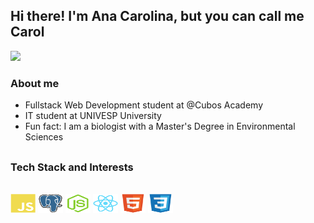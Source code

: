 ## Hi there! I'm Ana Carolina, but you can call me Carol
<div> 
  
  <a href="https://www.linkedin.com/in/wanapereira/" target="_blank"><img src="https://img.shields.io/badge/-LinkedIn-blue" target="_blank"></a>  
</div>

### About me
* Fullstack Web Development student at @Cubos Academy
* IT student at UNIVESP University 
* Fun fact: I am a biologist with a Master's Degree in Environmental Sciences

##

### Tech Stack and Interests
<div style="display: inline_block"><br>
  <img title="JavaScript" align="center" alt="Js" height="30" width="40" src="https://raw.githubusercontent.com/devicons/devicon/master/icons/javascript/javascript-plain.svg">
  <img title="PostgreSQL" align="center" alt="postgreSQL" height="30" width="40" src="https://raw.githubusercontent.com/devicons/devicon/master/icons/postgresql/postgresql-original.svg"> 
  <img title="Node.js" align="center" alt="Nodejs" height="30" width="40" src="https://raw.githubusercontent.com/devicons/devicon/master/icons/nodejs/nodejs-original.svg">
  <img title="React" align="center" alt="React" height="30" width="40" src="https://raw.githubusercontent.com/devicons/devicon/master/icons/react/react-original.svg">
  <img title="HTML" align="center" alt="HTML" height="30" width="40" src="https://raw.githubusercontent.com/devicons/devicon/master/icons/html5/html5-original.svg">
  <img title="CSS" align="center" alt="CSS" height="30" width="40" src="https://raw.githubusercontent.com/devicons/devicon/master/icons/css3/css3-original.svg">  
</div>


##



  
  
  
<!--
### Stats
<div>
  <a href="https://github.com/CarolAmaral">
  <img height="180em" src="https://github-readme-stats.vercel.app/api?username=CarolAmaral&show_icons=true&theme=chartreuse-dark&include_all_commits=true&count_private=true"/>
  <img height="180em" src="https://github-readme-stats.vercel.app/api/top-langs/?username=CarolAmaral&layout=compact&langs_count=7&theme=chartreuse-dark"/>
</div>
<a href = "mailto:w.anapereira@gmail.com"><img src="https://img.shields.io/badge/Gmail-D14836?style=for-the-badge&logo=gmail&logoColor=white" target="_blank"></a>
### Contributions
![Snake animation](https://github.com/CarolAmaral/CarolAmaral/blob/output/github-contribution-grid-snake.svg)

##

### Stats
<div>
  <a href="https://github.com/CarolAmaral">
  <img height="180em" src="https://github-readme-stats.vercel.app/api?username=CarolAmaral&show_icons=true&theme=chartreuse-dark&include_all_commits=true&count_private=true"/>
  <img height="180em" src="https://github-readme-stats.vercel.app/api/top-langs/?username=CarolAmaral&layout=compact&langs_count=7&theme=chartreuse-dark"/>
</div>
- 🔭 I’m currently working on ...
- 👯 I’m looking to collaborate on ...
- 🤔 I’m looking for help with ...
- 💬 Ask me about ...
- 📫 How to reach me: ...
- 😄 Pronouns: ...

-->
